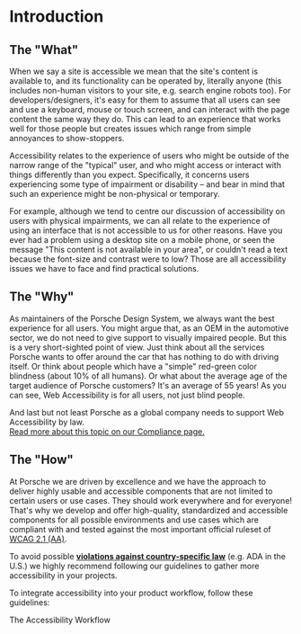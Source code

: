 # Introduction

<TableOfContents></TableOfContents>

## The "What"
When we say a site is accessible we mean that the site's content is available to, and its functionality can be operated by, literally anyone (this includes non-human visitors to your site, e.g. search engine robots too).
For developers/designers, it's easy for them to assume that all users can see and use a keyboard, mouse or touch screen, and can interact with the page content the same way they do. 
This can lead to an experience that works well for those people but creates issues which range from simple annoyances to show-stoppers.

Accessibility relates to the experience of users who might be outside of the narrow range of the "typical" user, and who might access or interact with things differently than you expect. 
Specifically, it concerns users experiencing some type of impairment or disability – and bear in mind that such an experience might be non-physical or temporary.

For example, although we tend to centre our discussion of accessibility on users with physical impairments, we can all relate to the experience of using an interface that is not accessible to us for other reasons. 
Have you ever had a problem using a desktop site on a mobile phone, or seen the message "This content is not available in your area", or couldn't read a text because the font-size and contrast were to low? Those are all accessibility issues we have to face and find practical solutions.

## The "Why"
As maintainers of the Porsche Design System, we always want the best experience for all users. You might argue that, as an OEM in the automotive sector, we do not need to give support to visually impaired people. But this is a very short-sighted point of view.
Just think about all the services Porsche wants to offer around the car that has nothing to do with driving itself. Or think about people which have a "simple" red-green color blindness (about 10% of all humans). 
Or what about the average age of the target audience of Porsche customers? It's an average of 55 years! As you can see, Web Accessibility is for all users, not just blind people.

And last but not least Porsche as a global company needs to support Web Accessibility by law.  
[Read more about this topic on our Compliance page.](accessibility/compliance)

## The "How"
At Porsche we are driven by excellence and we have the approach to deliver highly usable and accessible components that are not limited to certain users or use cases. They should work everywhere and for everyone! 
That's why we develop and offer high-quality, standardized and accessible components for all possible environments and use cases which are compliant with and tested against the most important official ruleset of [WCAG 2.1 (AA)](https://www.w3.org/TR/WCAG21/).

To avoid possible [**violations against country-specific law**](accessibility/compliance) (e.g. ADA in the U.S.) we highly recommend following our guidelines to gather more accessibility in your projects.

To integrate accessibility into your product workflow, follow these guidelines:

<p-link href="accessibility/workflow">The Accessibility Workflow</p-link>
